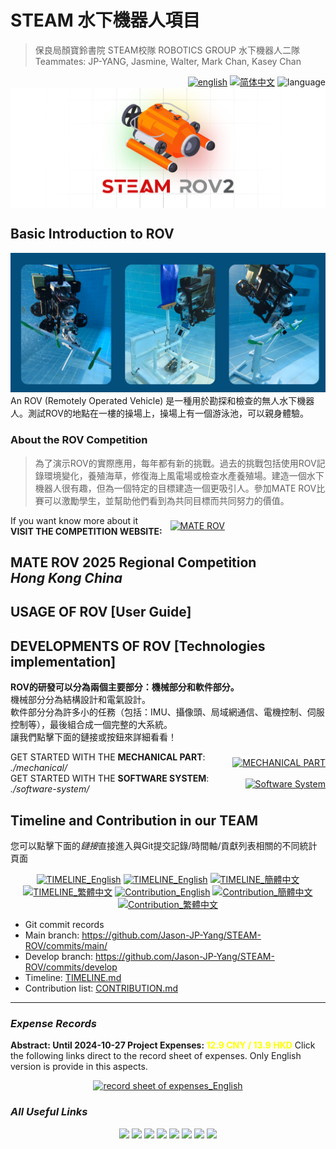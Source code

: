 # STEAM 水下機器人項目
<link rel="stylesheet" type="text/css" href="./markdown-resource/fontawesome/all.min.css">
<link rel="stylesheet" type="text/css" href="./markdown-resource/fontawesome/fontawesome.min.css">
<link rel="stylesheet" type="text/css" href="./markdown-resource/fontawesome/brands.min.css">
<link rel="stylesheet" type="text/css" href="./markdown-resource/fontawesome/solid.min.css">
<link rel="stylesheet" type="text/css" href="./markdown-resource/fontawesome/regular.min.css">
<link rel="stylesheet" type="text/css" href="./markdown-resource/fontawesome/thin.min.css">
<link rel="stylesheet" type="text/css" href="./markdown-resource/fontawesome/light.min.css">
<link rel="stylesheet" type="text/css" href="./markdown-resource/fontawesome/duotone.min.css">
<link rel="stylesheet" type="text/css" href="./markdown-resource/fontawesome/sharp-solid.min.css">

> 保良局顏寶鈴書院 STEAM校隊 ROBOTICS GROUP 水下機器人二隊</br>
> Teammates: JP-YANG, Jasmine, Walter, Mark Chan, Kasey Chan
<div align="right">
  <a title="en" href="README.md"><img src="https://img.shields.io/badge/-English-545759?style=for-the-badge" alt="english"></a>
  <a title="zh-CN" href="README_zh-CN.md">  <img src="https://img.shields.io/badge/-%E7%AE%80%E4%BD%93%E4%B8%AD%E6%96%87-545759?style=for-the-badge" alt="简体中文"></a>
  <img src="https://img.shields.io/badge/-%E7%B9%81%E9%AB%94%E4%B8%AD%E6%96%87-A31F34?style=for-the-badge" alt="language">
</div>
<img align="center" src="./markdown-resource/cover-ROV.png"alt="cover-ROV2">

## Basic Introduction to ROV
![ROV-Snapshot](./markdown-resource/rov-snapshots.png)
An ROV (Remotely Operated Vehicle) 是一種用於勘探和檢查的無人水下機器人。測試ROV的地點在一樓的操場上，操場上有一個游泳池，可以親身體驗。
### About the ROV Competition
> 為了演示ROV的實際應用，每年都有新的挑戰。過去的挑戰包括使用ROV記錄環境變化，養殖海草，修復海上風電場或檢查水產養殖場。建造一個水下機器人很有趣，但為一個特定的目標建造一個更吸引人。參加MATE ROV比賽可以激勵學生，並幫助他們看到為共同目標而共同努力的價值。
<div style="display: flex;flex-direction: row;;align-items: center;">
<div style="padding-right: 0.8rem;">If you want know more about it</br><b>VISIT THE COMPETITION WEBSITE:</b></div>
<div><a title="zh-CN" href="https://materovcompetition.org/"> <img
src="https://img.shields.io/badge/-MATE ROV-7FFFD4?style=for-the-badge"
alt="MATE ROV"></a></div>
</div>

## MATE ROV 2025 Regional Competition </br>*Hong Kong China*

## USAGE OF ROV [User Guide]

## DEVELOPMENTS OF ROV [Technologies implementation]
**ROV的研發可以分為兩個主要部分：機械部分和軟件部分。** </br>
機械部分分為結構設計和電氣設計。</br>
軟件部分分為許多小的任務（包括：IMU、攝像頭、局域網通信、電機控制、伺服控制等），最後組合成一個完整的大系統。</br>
讓我們點擊下面的鏈接或按鈕來詳細看看！
<div style="display: flex;flex-direction: row;;align-items: center;">
<div style="padding-right: 0.8rem; flex: 1;">GET STARTED WITH THE <b>MECHANICAL PART</b>: <i>./mechanical/</i></div>
<div><a title="zh-CN" href="./mechanical/MECHANICAL-PART.md"> <img
src="https://img.shields.io/badge/-MECHANICAL--PART-FF4500?style=for-the-badge"
alt="MECHANICAL PART"></a></div>
</div>
<div style="display: flex;flex-direction: row;;align-items: center;">
<div style="padding-right: 0.8rem; flex: 1;">GET STARTED WITH THE <b>SOFTWARE SYSTEM</b>: <i>./software-system/</i></div>
<div><a title="zh-CN" href="./software-system/SOFTWARE-SYSTEM.md"> <img
src="https://img.shields.io/badge/-SOFTWARE--SYSTEM-228B22?style=for-the-badge"
alt="Software System"></a></div>
</div>

## Timeline and Contribution in our TEAM
您可以點擊下面的*鏈接*直接進入與Git提交記錄/時間軸/貢獻列表相關的不同統計頁面
</div><div align="center">
<a title="zh-CN" href="https://github.com/Jason-JP-Yang/STEAM-ROV/commits/main/"><img src="https://img.shields.io/badge/-GIT--COMMITs-545759?style=for-the-badge" alt="TIMELINE_English"></a>
<a title="zh-CN" href="./TIMELINE.md"><img src="https://img.shields.io/badge/-TIMELINE__English-545759?style=for-the-badge" alt="TIMELINE_English"></a>
<a title="zh-CN" href="./TIMELINE_zh-CN.md"><img src="https://img.shields.io/badge/-TIMELINE__簡體中文-545759?style=for-the-badge" alt="TIMELINE_簡體中文"></a>
<a title="zh-CN" href="./TIMELINE_zh-TW.md"><img src="https://img.shields.io/badge/-TIMELINE__繁體中文-545759?style=for-the-badge" alt="TIMELINE_繁體中文"></a>
<a title="zh-CN" href="./CONTRIBUTION.md"><img src="https://img.shields.io/badge/-Contribution__English-545759?style=for-the-badge" alt="Contribution_English"></a>
<a title="zh-CN" href="./CONTRIBUTION_zh-CN.md"><img src="https://img.shields.io/badge/-Contribution__簡體中文-545759?style=for-the-badge" alt="Contribution_簡體中文"></a>
<a title="zh-CN" href="./CONTRIBUTION_zh-TW.md"><img src="https://img.shields.io/badge/-Contribution__繁體中文-545759?style=for-the-badge" alt="Contribution_繁體中文"></a></div>

- Git commit records 
- Main branch: https://github.com/Jason-JP-Yang/STEAM-ROV/commits/main/
- Develop branch: https://github.com/Jason-JP-Yang/STEAM-ROV/commits/develop
- Timeline: [TIMELINE.md](./TIMELINE.md)
- Contribution list: [CONTRIBUTION.md](./CONTRIBUTION.md)

---
### ***Expense Records***
**Abstract: Until 2024-10-27 Project Expenses: <font color="#ffff00">12.9 CNY / 13.9 HKD**</font>
Click the following links direct to the record sheet of expenses. Only English version is provide in this aspects. 
<div align="center">
<a title="zh-CN" href="https://github.com/Jason-JP-Yang/STEAM-ROV/commits/main/"><img src="https://img.shields.io/badge/-record sheet of expenses-FFFF00?style=for-the-badge" alt="record sheet of expenses_English"></a></div>

### ***All Useful Links***
</div><div align="center">
<a title="zh-CN" href="https://github.com/Jason-JP-Yang/STEAM-ROV"><img src="https://img.shields.io/badge/-HOME PAGE-A31F34?style=for-the-badge"></a>
<a title="zh-CN" href="https://github.com/"><img src="https://img.shields.io/badge/-GITHUB-2B2728?style=for-the-badge"></a>
<a title="zh-CN" href="https://shields.io/"><img src="https://img.shields.io/badge/-SHIELDS.IO-26C2A0?style=for-the-badge"></a>
<a title="zh-CN" href="https://git-scm.com/"><img src="https://img.shields.io/badge/-GIT--SCM.com-FF4500?style=for-the-badge"></a>
<a title="zh-CN" href="https://materovcompetition.org/"> <img
src="https://img.shields.io/badge/-MATE ROV-7FFFD4?style=for-the-badge"></a>
<a title="zh-CN" href="https://micropython.org/"><img src="https://img.shields.io/badge/-Micropython.org-2B2728?style=for-the-badge"></a>
<a title="zh-CN" href="https://invensense.tdk.com/products/motion-tracking/6-axis/mpu-6050/"><img src="https://img.shields.io/badge/-INVENSENSE--TDK__MPU6050-0046AD?style=for-the-badge"></a>
<a title="zh-CN" href="https://github.com/vcc-gnd/YD-ESP32-S3"><img src="https://img.shields.io/badge/-YD--ESP32--S3-0046AD?style=for-the-badge"></a>